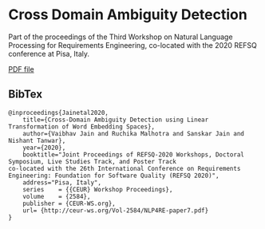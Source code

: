 # Cross Domain Ambiguity Detection

Part of the proceedings of the Third Workshop on Natural Language Processing for Requirements Engineering, co-located with the 2020 REFSQ conference at Pisa, Italy.

[PDF file](http://ceur-ws.org/Vol-2584/NLP4RE-paper7.pdf)

## BibTex
```
@inproceedings{Jainetal2020,
    title={Cross-Domain Ambiguity Detection using Linear Transformation of Word Embedding Spaces},
    author={Vaibhav Jain and Ruchika Malhotra and Sanskar Jain and Nishant Tanwar},
    year={2020},
    booktitle="Joint Proceedings of REFSQ-2020 Workshops, Doctoral Symposium, Live Studies Track, and Poster Track
co-located with the 26th International Conference on Requirements Engineering: Foundation for Software Quality (REFSQ 2020)",
    address="Pisa, Italy",
    series    = {{CEUR} Workshop Proceedings},
    volume    = {2584},
    publisher = {CEUR-WS.org},
    url= {http://ceur-ws.org/Vol-2584/NLP4RE-paper7.pdf}
}
```
